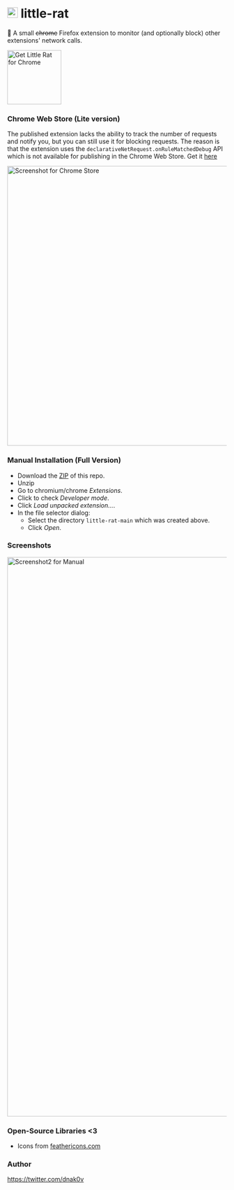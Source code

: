 # <img src="assets/little-rat-128x128.png" width="24" />  little-rat
🐀 A small ~~chrome~~ Firefox extension to monitor (and optionally block) other extensions' network calls.

<a href="https://chrome.google.com/webstore/detail/little-rat/oiopkpalpilladnibecobcecijffaflf">
  <img src="assets/chrome-store.png" alt="Get Little Rat for Chrome" width="124"/>
</a>

### Chrome Web Store (Lite version)
The published extension lacks the ability to track the number of requests and notify you, but you can still use it for blocking requests. The reason is that the extension uses the `declarativeNetRequest.onRuleMatchedDebug` API which is not available for publishing in the Chrome Web Store.
Get it [here](https://chrome.google.com/webstore/detail/little-rat/oiopkpalpilladnibecobcecijffaflf)

<img src="assets/screen-gh-store1.png" alt="Screenshot for Chrome Store" width="640"/>

### Manual Installation (Full Version)
- Download the [ZIP](https://github.com/dnakov/little-rat/archive/refs/heads/main.zip) of this repo.
- Unzip
- Go to chromium/chrome *Extensions*.
- Click to check *Developer mode*.
- Click *Load unpacked extension...*.
- In the file selector dialog:
    - Select the directory `little-rat-main` which was created above.
    - Click *Open*.
### Screenshots  
  <img src="assets/screen-gh-local2.png" alt="Screenshot2 for Manual" width="1280"/>

### Open-Source Libraries <3
- Icons from [feathericons.com](https://feathericons.com/)
### Author
https://twitter.com/dnak0v


